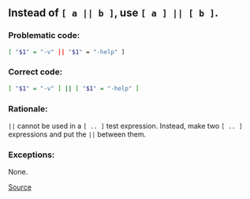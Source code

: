 ## Instead of `[ a || b ]`, use `[ a ] || [ b ]`.

### Problematic code:

```sh
[ "$1" = "-v" || "$1" = "-help" ]
```

### Correct code:

```sh
[ "$1" = "-v" ] || [ "$1" = "-help" ]
```

### Rationale:

`||` cannot be used in a `[ .. ]` test expression. Instead, make two `[ .. ]` expressions and put the `||` between them.

### Exceptions:

None.

[Source](https://github.com/koalaman/shellcheck/wiki/SC2109)

